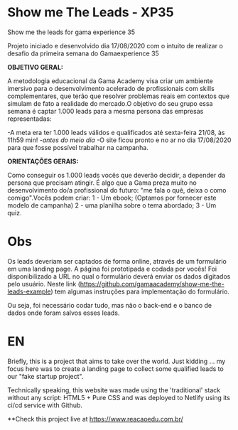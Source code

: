 # Show me The Leads - XP35
Show me the leads for gama experience 35

Projeto iniciado e desenvolvido dia 17/08/2020 com o intuito de realizar o desafio da primeira semana do Gamaexperience 35


**OBJETIVO GERAL:**  

A metodologia educacional da Gama Academy visa criar um ambiente imersivo para o desenvolvimento acelerado de profissionais com skills complementares, que terão que resolver problemas reais em contextos que simulam de fato a realidade do mercado.O objetivo do seu grupo essa semana é captar 1.000 leads para a mesma persona das empresas representadas: 

 -A meta era ter 1.000 leads válidos e qualificados até sexta-feira 21/08, às 11h59 min! 
 -*antes do meio dia*
 -O site ficou pronto e no ar no dia 17/08/2020 para que fosse possível trabalhar na campanha.
 

**ORIENTAÇÕES GERAIS:**

Como conseguir os 1.000 leads vocês que deverão decidir, a depender da persona que precisam atingir. É algo que a Gama preza muito no desenvolvimento do/a profissional do futuro: "me fala o quê, deixa o como comigo".Vocês podem criar:
1 - Um ebook; (Optamos por fornecer este modelo de campanha)
2 - uma planilha sobre o tema abordado; 
3 - Um quiz.

# Obs

Os leads deveriam ser captados de forma online, através de um formulário em uma landing page. A página foi prototipada e codada por vocês!
Foi disponibilizado  a URL no qual o formulário deverá enviar os dados digitados pelo usuário. Neste link (https://github.com/gamaacademy/show-me-the-leads-example) tem algumas instruções para implementação do formulário.

Ou seja, foi necessário codar tudo, mas não o back-end e o banco de dados onde foram salvos esses leads. 

# EN


Briefly, this is a project that aims to take over the world. Just kidding ... my focus here was to create a landing page to collect some qualified leads to our "fake startup project".

Technically speaking, this website was made using the 'traditional' stack without any script: HTML5 + Pure CSS and was deployed to Netlify using its ci/cd service with Github.

**Check this project live at https://www.reacaoedu.com.br/
